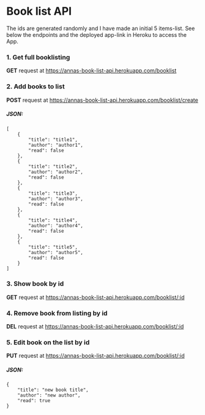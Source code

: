 # Book list API

The ids are generated randomly and I have made an initial 5 items-list. See below the endpoints and the deployed app-link in Heroku to access the App.

### 1. Get full booklisting
**GET** request at
https://annas-book-list-api.herokuapp.com/booklist

### 2. Add books to list
**POST** request at
https://annas-book-list-api.herokuapp.com/booklist/create
##### JSON:
```
[
	{
		"title": "title1",
		"author": "author1",
		"read": false
	},
	{
		"title": "title2",
		"author": "author2",
		"read": false
	},
	{
		"title": "title3",
		"author": "author3",
		"read": false
	},
	{
		"title": "title4",
		"author": "author4",
		"read": false
	},
	{
		"title": "title5",
		"author": "author5",
		"read": false
	}
]
```

### 3. Show book by id
**GET** request at
https://annas-book-list-api.herokuapp.com/booklist/:id

### 4. Remove book from listing by id
**DEL** request at
https://annas-book-list-api.herokuapp.com/booklist/:id

### 5. Edit book on the list by id
**PUT** request at
https://annas-book-list-api.herokuapp.com/booklist/:id
##### JSON:
```
{
	"title": "new book title",
	"author": "new author",
	"read": true
}
```
